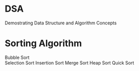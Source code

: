 # DSA
Demostrating Data Structure and Algorithm Concepts

# Sorting Algorithm
Bubble Sort  
Selection Sort
Insertion Sort
Merge Sort
Heap Sort
Quick Sort
